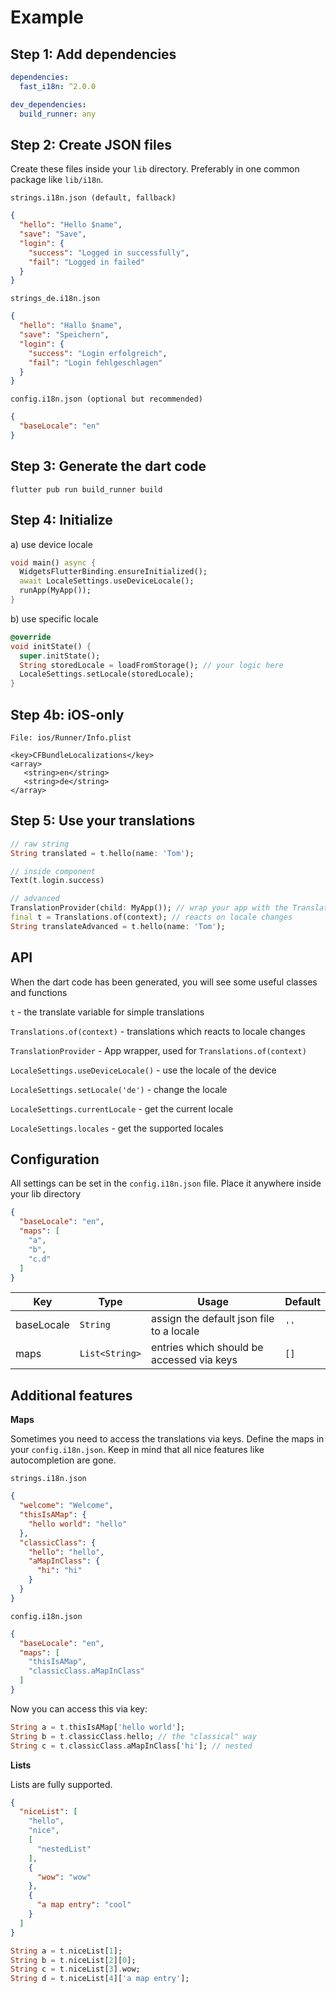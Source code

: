 # Example

## Step 1: Add dependencies

```yaml
dependencies:
  fast_i18n: ^2.0.0

dev_dependencies:
  build_runner: any
```

## Step 2: Create JSON files

Create these files inside your `lib` directory. Preferably in one common package like `lib/i18n`.

`strings.i18n.json (default, fallback)`

```json
{
  "hello": "Hello $name",
  "save": "Save",
  "login": {
    "success": "Logged in successfully",
    "fail": "Logged in failed"
  }
}
```

`strings_de.i18n.json`

```json
{
  "hello": "Hallo $name",
  "save": "Speichern",
  "login": {
    "success": "Login erfolgreich",
    "fail": "Login fehlgeschlagen"
  }
}
```

`config.i18n.json (optional but recommended)`

```json
{
  "baseLocale": "en"
}
```

## Step 3: Generate the dart code

```
flutter pub run build_runner build
```

## Step 4: Initialize

a) use device locale
```dart
void main() async {
  WidgetsFlutterBinding.ensureInitialized();
  await LocaleSettings.useDeviceLocale();
  runApp(MyApp());
}
```

b) use specific locale
```dart
@override
void initState() {
  super.initState();
  String storedLocale = loadFromStorage(); // your logic here
  LocaleSettings.setLocale(storedLocale);
}
```

## Step 4b: iOS-only

```
File: ios/Runner/Info.plist

<key>CFBundleLocalizations</key>
<array>
   <string>en</string>
   <string>de</string>
</array>
```

## Step 5: Use your translations

```dart
// raw string
String translated = t.hello(name: 'Tom');

// inside component
Text(t.login.success)

// advanced
TranslationProvider(child: MyApp()); // wrap your app with the TranslationProvider
final t = Translations.of(context); // reacts on locale changes
String translateAdvanced = t.hello(name: 'Tom');
```

## API

When the dart code has been generated, you will see some useful classes and functions

`t` - the translate variable for simple translations

`Translations.of(context)` - translations which reacts to locale changes

`TranslationProvider` - App wrapper, used for `Translations.of(context)`

`LocaleSettings.useDeviceLocale()` - use the locale of the device

`LocaleSettings.setLocale('de')` - change the locale

`LocaleSettings.currentLocale` - get the current locale

`LocaleSettings.locales` - get the supported locales

## Configuration

All settings can be set in the `config.i18n.json` file. Place it anywhere inside your lib directory

```json
{
  "baseLocale": "en",
  "maps": [
    "a",
    "b",
    "c.d"
  ]
}
```

Key|Type|Usage|Default
---|---|---|---
baseLocale|`String`|assign the default json file to a locale|`''`
maps|`List<String>`|entries which should be accessed via keys|`[]`

## Additional features

**Maps**

Sometimes you need to access the translations via keys.
Define the maps in your `config.i18n.json`.
Keep in mind that all nice features like autocompletion are gone.

`strings.i18n.json`
```json
{
  "welcome": "Welcome",
  "thisIsAMap": {
    "hello world": "hello"
  },
  "classicClass": {
    "hello": "hello",
    "aMapInClass": {
      "hi": "hi"
    }
  }
}
```

`config.i18n.json`
```json
{
  "baseLocale": "en",
  "maps": [
    "thisIsAMap",
    "classicClass.aMapInClass"
  ]
}
```

Now you can access this via key:

```dart
String a = t.thisIsAMap['hello world'];
String b = t.classicClass.hello; // the "classical" way
String c = t.classicClass.aMapInClass['hi']; // nested
```

**Lists**

Lists are fully supported.

```json
{
  "niceList": [
    "hello",
    "nice",
    [
      "nestedList"
    ],
    {
      "wow": "wow"
    },
    {
      "a map entry": "cool"
    }
  ]
}
```

```dart
String a = t.niceList[1];
String b = t.niceList[2][0];
String c = t.niceList[3].wow;
String d = t.niceList[4]['a map entry'];
```